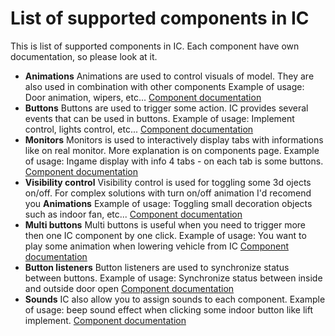 # List of supported components in IC

This is list of supported components in IC. Each component have own documentation, so please look at it.

* __Animations__
  Animations are used to control visuals of model. They are also used in combination with other components
  Example of usage: Door animation, wipers, etc...
  [Component documentation](./components/component_animations.md)
* __Buttons__
  Buttons are used to trigger some action. IC provides several events that can be used in buttons.
  Example of usage: Implement control, lights control, etc...
  [Component documentation](./components/component_buttons.md)
* __Monitors__
  Monitors is used to interactively display tabs with informations like on real monitor. More explanation is on components page.
  Example of usage: Ingame display with info 4 tabs - on each tab is some buttons.
  [Component documentation](./components/component_monitors.md)
* __Visibility control__
  Visibility control is used for toggling some 3d ojects on/off. For complex solutions with turn on/off animation I'd recomend you __Animations__
  Example of usage: Toggling small decoration objects such as indoor fan, etc...
  [Component documentation](./components/component_visibilityControl.md)
* __Multi buttons__
  Multi buttons is useful when you need to trigger more then one IC component by one click.
  Example of usage: You want to play some animation when lowering vehicle from IC
  [Component documentation](./components/component_multibuttons.md)
* __Button listeners__
  Button listeners are used to synchronize status between buttons.
  Example of usage: Synchronize status between inside and outside door open
  [Component documentation](./components/component_buttonListeners.md)
* __Sounds__
  IC also allow you to assign sounds to each component. 
  Example of usage: beep sound effect when clicking some indoor button like lift implement.
  [Component documentation](./components/component_sounds.md)
